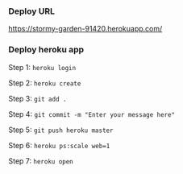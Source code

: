 ### Deploy URL

https://stormy-garden-91420.herokuapp.com/

### Deploy heroku app

Step 1:
`heroku login`

Step 2:
`heroku create`

Step 3:
`git add .`

Step 4:
`git commit -m "Enter your message here"`

Step 5:
`git push heroku master`

Step 6:
`heroku ps:scale web=1`

Step 7:
`heroku open`
